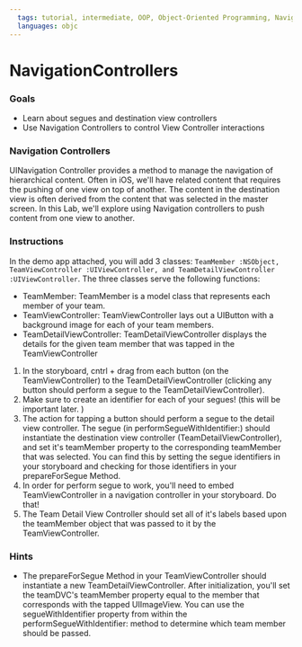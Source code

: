 ```yaml
---
  tags: tutorial, intermediate, OOP, Object-Oriented Programming, Navigation 
  languages: objc
---
```


NavigationControllers
=========

### Goals 

- Learn about segues and destination view controllers 
- Use Navigation Controllers to control View Controller interactions 
 

### Navigation Controllers  

UINavigation Controller provides a method to manage the navigation of hierarchical content.  Often in iOS, we'll have related content that requires the pushing of one view on top of another.  The content in the destination view is often derived from the content that was selected in the master screen.  In this Lab, we'll explore using Navigation controllers to push content from one view to another.  


### Instructions 

In the demo app attached, you will add 3 classes: `TeamMember :NSObject, TeamViewController :UIViewController, and TeamDetailViewController :UIViewController`.  The three classes serve the following functions: 

- TeamMember: TeamMember is a model class that represents each member of your team.  
- TeamViewController: TeamViewController lays out a UIButton with a background image for each of your team members.
- TeamDetailViewController: TeamDetailViewController displays the details for the given team member that was tapped in the TeamViewController
 
1. In the storyboard, cntrl + drag from each button (on the TeamViewController) to the TeamDetailViewController (clicking any button should perform a segue to the TeamDetailViewController).  
2. Make sure to create an identifier for each of your segues! (this will be important later. ) 
3. The action for tapping a button should perform a segue to the detail view controller.  The segue (in performSegueWithIdentifier:) should instantiate the destination view controller (TeamDetailViewController), and set it's teamMember property to the corresponding teamMember that was selected. You can find this by setting the segue identifiers in your storyboard and checking for those identifiers in your prepareForSegue Method.
4. In order for perform segue to work, you'll need to embed TeamViewController in a navigation controller in your storyboard. Do that! 
5. The Team Detail View Controller should set all of it's labels based upon the teamMember object that was passed to it by the TeamViewController.   


### Hints

- The prepareForSegue Method in your TeamViewController should instantiate a new TeamDetailViewController.  After initialization, you'll set the teamDVC's teamMember property equal to the member that corresponds with the tapped UIImageView. You can use the segueWithIdentifier property from within the performSegueWithIdentifier: method to determine which team member should be passed.   


    
